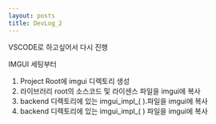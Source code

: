```yaml
---
layout: posts
title: DevLog_2
---
```

VSCODE로 하고싶어서 다시 진행

IMGUI 세팅부터

1. Project Root에 imgui 디렉토리 생성
2. 라이브러리 root의 소스코드 및 라이센스 파일을 imgui에 복사
3. backend 디렉토리에 있는 imgui_impl_(  ).파일을 imgui에 복사
4. backend 디렉토리에 있는 imgui_impl_(  ) 파일을 imgui에 복사